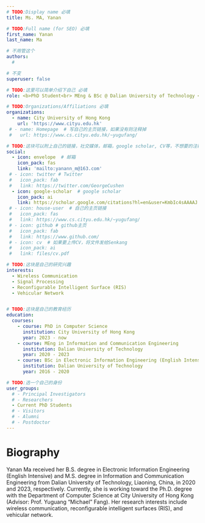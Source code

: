 ```yaml
---
# TODO:Display name 必填
title: Ms. MA, Yanan

# TODO:Full name (for SEO) 必填
first_name: Yanan   
last_name: Ma

# 不用管这个
authors:
  # 

# 不变
superuser: false

# TODO:这里可以简单介绍下自己 必填
role: <b>PhD Student<br> MEng & BSc @ Dalian University of Technology </b>

# TODO:Organizations/Affiliations 必填
organizations:
  - name: City University of Hong Kong 
    url: 'https://www.cityu.edu.hk'
 # - name: Homepage  # 写自己的主页链接，如果没有则注释掉
 #   url: https://www.cs.cityu.edu.hk/~yugufang/

# TODO:这块可以附上自己的链接，社交媒体，邮箱，google scholar, CV等，不想要的注释掉即可
social:
  - icon: envelope  # 邮箱
    icon_pack: fas
    link: 'mailto:yanann_m@163.com'
 # - icon: twitter # Twitter
 #   icon_pack: fab  
 #   link: https://twitter.com/GeorgeCushen
  - icon: google-scholar  # google scholar
    icon_pack: ai
    link: https://scholar.google.com/citations?hl=en&user=KmbIc4sAAAAJ
 # - icon: house-user  # 自己的主页链接
 #   icon_pack: fas
 #   link: https://www.cs.cityu.edu.hk/~yugufang/
 # - icon: github # github主页
 #   icon_pack: fab   
 #   link: https://www.github.com/
 # - icon: cv  # 如果要上传CV，将文件发给Senkang
 #   icon_pack: ai
 #   link: files/cv.pdf

# TODO:这块是自己的研究兴趣
interests:
  - Wireless Communication
  - Signal Processing
  - Reconfigurable Intelligent Surface (RIS)
  - Vehicular Network


# TODO:这块是自己的教育经历
education:
  courses:
    - course: PhD in Computer Science
      institution: City University of Hong Kong
      year: 2023 - now
    - course: MEng in Information and Communication Engineering
      institution: Dalian University of Technology
      year: 2020 - 2023
    - course: BSc in Electronic Information Engineering (English Intensive)
      institution: Dalian University of Technology
      year: 2016 - 2020

# TODO:选一个自己的身份
user_groups:
  # - Principal Investigators
  # - Researchers
  - Current PhD Students
  # - Visitors
  # - Alumni
  # - Postdoctor
---
```

<!-- TODO:写自己的Biography -->
# Biography
<!-- <p style="text-align:justify">  -->
Yanan Ma received her B.S. degree in Electronic Information Engineering (English Intensive) and M.S. degree in Information and Communication Engineering from Dalian University of Technology, Liaoning, China, in 2020 and 2023, respectively. Currently, she is working toward the Ph.D. degree with the Department of Computer Science at City University of Hong Kong (Advisor: Prof. Yuguang “Michael” Fang). Her research interests include wireless communication, reconfigurable intelligent surfaces (RIS), and vehicular network.

